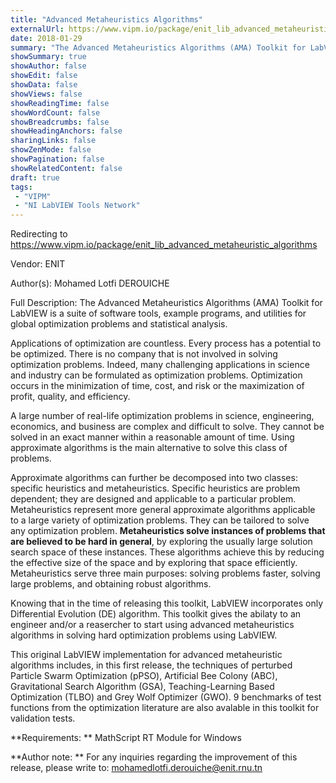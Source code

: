 ```yaml
---
title: "Advanced Metaheuristics Algorithms"
externalUrl: https://www.vipm.io/package/enit_lib_advanced_metaheuristic_algorithms
date: 2018-01-29
summary: "The Advanced Metaheuristics Algorithms (AMA) Toolkit for LabVIEW is a suite of software tools, example programs, and utilities for global optimization problems and statistical analysis."
showSummary: true
showAuthor: false
showEdit: false
showData: false
showViews: false
showReadingTime: false
showWordCount: false
showBreadcrumbs: false
showHeadingAnchors: false
sharingLinks: false
showZenMode: false
showPagination: false
showRelatedContent: false
draft: true
tags:
 - "VIPM"
 - "NI LabVIEW Tools Network"
---
```


Redirecting to https://www.vipm.io/package/enit_lib_advanced_metaheuristic_algorithms

Vendor: ENIT

Author(s): Mohamed Lotfi DEROUICHE
 
Full Description:
The Advanced Metaheuristics Algorithms (AMA) Toolkit for LabVIEW is a suite of software tools, example programs, and utilities for global optimization problems and statistical analysis. 

Applications of optimization are countless. Every process has a potential to be optimized. There is no company that is not involved in solving optimization problems. Indeed, many challenging applications in science and industry can be formulated as optimization problems. Optimization occurs in the minimization of time, cost, and risk or the maximization of profit, quality, and efficiency.

A large number of real-life optimization problems in science, engineering, economics, and business are complex and difficult to solve. They cannot be solved in an exact manner within a reasonable amount of time. Using approximate algorithms is
the main alternative to solve this class of problems.

Approximate algorithms can further be decomposed into two classes: specific heuristics and metaheuristics. Specific heuristics are problem dependent; they are designed and applicable to a particular problem. Metaheuristics represent more general approximate algorithms applicable to a large variety of optimization problems. They can be tailored to solve any optimization problem. **Metaheuristics solve instances of problems that are believed to be hard in general**, by exploring the usually large solution search space of these instances. These algorithms achieve this by reducing the effective size of the space and by exploring that space efficiently. Metaheuristics serve three main purposes: solving problems faster, solving large problems, and obtaining robust algorithms.

Knowing that in the time of releasing this toolkit, LabVIEW incorporates only Differential Evolution (DE) algorithm. This toolkit gives the abilaty to an engineer and/or a reasercher to start using advanced metaheuristics algorithms in solving hard optimization problems using LabVIEW.

This original LabVIEW implementation for advanced metaheuristic algorithms includes, in this first release, the techniques of perturbed Particle Swarm Optimization (pPSO), Artificial Bee Colony (ABC), Gravitational Search Algorithm (GSA), Teaching-Learning Based Optimization (TLBO) and Grey Wolf Optimizer (GWO). 9 benchmarks of test functions from the optimization literature are also avalable in this toolkit for validation tests. 

**Requirements: **
MathScript RT Module for Windows

**Author note: **
For any inquiries regarding the improvement of this release, please write to: mohamedlotfi.derouiche@enit.rnu.tn